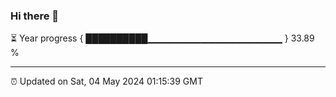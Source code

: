 ### Hi there 👋

⏳ Year progress { ██████████▁▁▁▁▁▁▁▁▁▁▁▁▁▁▁▁▁▁▁▁ } 33.89 %

---

⏰ Updated on Sat, 04 May 2024 01:15:39 GMT


